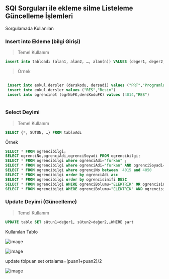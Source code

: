 ## SQl Sorguları ile ekleme silme Listeleme Güncelleme İşlemleri ##
Sorgulamada Kullanılan 

### Insert into Ekleme (bilgi Girişi) ### 

> Temel Kullanım

```sql
insert into tabloadı (alan1, alan2, …, alan(n)) VALUES (deger1, deger2, …, deger(n))
```

> Örnek

```sql
 
 insert into eokul.dersler (derskodu, dersadi) values ("PRT","Programlama temelleri")
 insert into eokul.dersler values ("RES","Resim")
 insert into ogrencinot (ogrNoFK,dersKoduFK) values (4014,"RES")
 
 ```
 
### Select Deyimi ###


> Temel Kullanım

```sql
SELECT {*, SÜTUN, …} FROM tabloAdı
```


Örnek

```sql
SELECT * FROM ogrencibilgi;
SELECT ogrenciNo,ogrenciAdi,ogrenciSoyadi FROM ogrencibilgi;
SELECT * FROM ogrencibilgi where ogrenciAdi="furkan" ;
SELECT * FROM ogrencibilgi where ogrenciAdi="furkan" AND ogrenciSoyadi="COŞKUN"  ;
SELECT * FROM ogrencibilgi where ogrenciNo between  4015 and 4050
SELECT * FROM ogrencibilgi order by ogrenciAdi asc
SELECT * FROM ogrencibilgi order by ogrencisinifi DESC
SELECT * FROM ogrencibilgi WHERE ogrenciBolumu="ELEKTRİK" OR ogrencisinifi>10
SELECT * FROM ogrencibilgi WHERE ogrenciBolumu="ELEKTRİK" AND ogrencisinifi>10
```

### Update Deyimi (Güncelleme) ###

> Temel Kullanım

```sql
UPDATE tablo SET sütun1=değer1, sütun2=değer2,…WHERE şart
```


Kullanılan Tablo

![image](https://user-images.githubusercontent.com/28144917/165227623-883c19e2-c693-46a9-ac38-1591d7c9ee9d.png)

![image](https://user-images.githubusercontent.com/28144917/165228726-cbf0c1dd-adf3-42d6-ab55-f1ac35c44673.png)

update tblpuan set ortalama=(puan1+puan2)/2 

![image](https://user-images.githubusercontent.com/28144917/165228683-08112047-ef57-4831-a9e2-748e06feff02.png)

